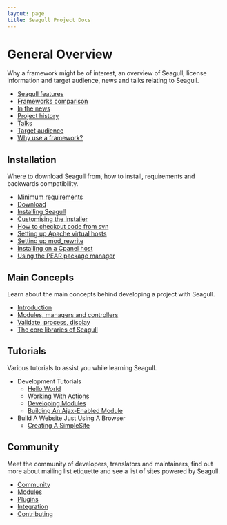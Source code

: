 ```yaml
---
layout: page
title: Seagull Project Docs
---
```


<!-- Status: In Progress -->

# General Overview
Why a framework might be of interest, an overview of Seagull, license information and target audience, news and talks relating to Seagull.

- [Seagull features][1]
- [Frameworks comparison][2]
- [In the news][3]
- [Project history][4]
- [Talks][5]
- [Target audience][6]
- [Why use a framework?][7]

## Installation
Where to download Seagull from, how to install, requirements and backwards compatibility.

- [Minimum requirements][8]
- [Download][9]
- [Installing Seagull][10]
- [Customising the installer][11]
- [How to checkout code from svn][12]
- [Setting up Apache virtual hosts][13]
- [Setting up mod\_rewrite][14]
- [Installing on a Cpanel host][15]
- [Using the PEAR package manager][16]

## Main Concepts
Learn about the main concepts behind developing a project with Seagull.

- [Introduction][17]
- [Modules, managers and controllers][18]
- [Validate, process, display][19]
- [The core libraries of Seagull][20]

## Tutorials
Various tutorials to assist you while learning Seagull.

- Development Tutorials
	- [Hello World][21]
	- [Working With Actions][22]
	- [Developing Modules][23]
	- [Building An Ajax-Enabled Module][24]
- Build A Website Just Using A Browser
	- [Creating A SimpleSite][25]

## Community
Meet the community of developers, translators and maintainers, find out more about mailing list etiquette and see a list of sites powered by Seagull.

- [Community][26]
- [Modules][27]
- [Plugins][28]
- [Integration][29]
- [Contributing][30]

<!-- not 100% sure about these items, seems badly organised -->

[1]:	/General/FrameworkFeatures.html
[2]:	/General/HowDoesSeagullCompareWithOtherFrameworks.html
[3]:	/General/InTheNews.html
[4]:	/General/ProjectHistory.html
[5]:	/General/Talks.html
[6]:	/General/TargetAudience.html
[7]:	/General/WhyAFrameworkMightBeOfInterestToYou.html
[8]:	/Installation/MinimumRequirements.html
[9]:	/Installation/Download.html
[10]:	/Installation.html
[11]:	/Installation/Customising.html
[12]:	/Installation/FromSVN.html
[13]:	/Installation/SettingUpApacheVirtualHosts.html
[14]:	/Installation/SettingUpModRewrite.html
[15]:	/Installation/SettingUpOnCpanel.html
[16]:	/Installation/UsingThePearPackageManager.html
[17]:	/Concepts/Introduction.html
[18]:	/Concepts/ModulesManagersAndControllers.html
[19]:	/Concepts/ValidateProcessDisplay.html
[20]:	/Concepts/CoreLibs.html
[21]:	/Tutorials/HelloWorld.html
[22]:	/Tutorials/WorkingWithActions.html
[23]:	/Tutorials/DevelopingModules.html
[24]:	/Tutorials/BuildingAnAjaxEnabledModule.html
[25]:	/Tutorials/CreatingASimpleSite.html
[26]:	/Community.html
[27]:	/Modules.html
[28]:	/Plugins.html
[29]:	/Integration.html
[30]:	/Contributing.html
